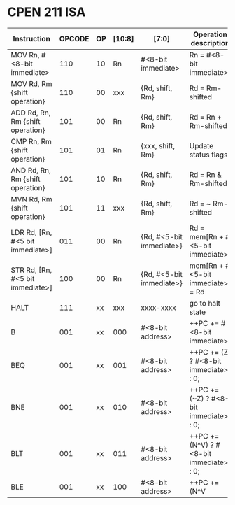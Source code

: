 # CPEN 211 ISA

| Instruction                        |   OPCODE  |   OP  |   [10:8]  |   [7:0]                       |   Operation description
|------------------------------------|-----------|-------|-----------|-------------------------------|--------------------------------
|MOV Rn, #<8-bit immediate>          |   110     |   10  |   Rn      |   #<8-bit immediate>          |   Rn = #<8-bit immediate>
|MOV Rd, Rm {shift operation}        |   110     |   00  |   xxx     |   {Rd, shift, Rm}             |   Rd = Rm-shifted
|ADD Rd, Rn, Rm {shift operation}    |   101     |   00  |   Rn      |   {Rd, shift, Rm}             |   Rd = Rn + Rm-shifted
|CMP Rn, Rm {shift operation}        |   101     |   01  |   Rn      |   {xxx, shift, Rm}            |   Update status flags
|AND Rd, Rn, Rm {shift operation}    |   101     |   10  |   Rn      |   {Rd, shift, Rm}             |   Rd = Rn & Rm-shifted
|MVN Rd, Rm {shift operation}        |   101     |   11  |   xxx     |   {Rd, shift, Rm}             |   Rd = ~ Rm-shifted
|LDR Rd, [Rn, #<5 bit immediate>]    |   011     |   00  |   Rn      |   {Rd, #<5-bit immediate>}    |   Rd = mem[Rn + #<5-bit immediate>]
|STR Rd, [Rn, #<5 bit immediate>]    |   100     |   00  |   Rn      |   {Rd, #<5-bit immediate>}    |   mem[Rn + #<5-bit immediate>] = Rd
|HALT                                |   111     |   xx  |   xxx     |   xxxx-xxxx                   |   go to halt state
|B <label>                           |   001     |   xx  |   000     |   #<8-bit address>            |   ++PC += #<8-bit immediate>
|BEQ <label>                         |   001     |   xx  |   001     |   #<8-bit address>            |   ++PC += (Z)       ? #<8-bit immediate> : 0;
|BNE <label>                         |   001     |   xx  |   010     |   #<8-bit address>            |   ++PC += (~Z)      ? #<8-bit immediate> : 0;
|BLT <label>                         |   001     |   xx  |   011     |   #<8-bit address>            |   ++PC += (N^V)     ? #<8-bit immediate> : 0;
|BLE <label>                         |   001     |   xx  |   100     |   #<8-bit address>            |   ++PC += (N^V | Z) ? #<8-bit immediate> : 0;


